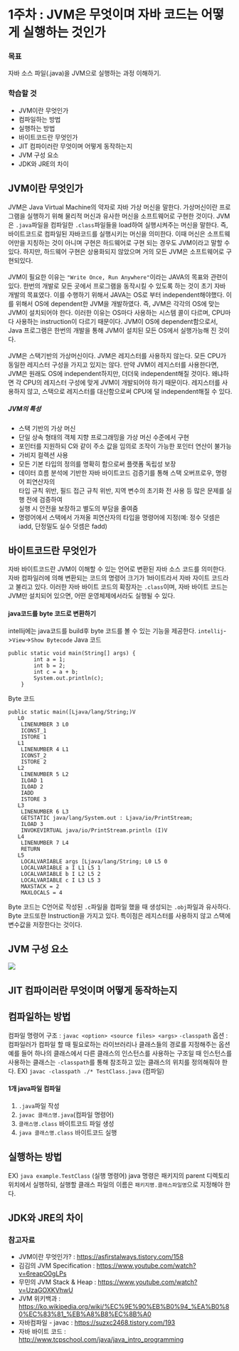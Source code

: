 # 1주차 :  JVM은 무엇이며 자바 코드는 어떻게 실행하는 것인가
### 목표
자바 소스 파일(.java)을 JVM으로 실행하는 과정 이해하기.
### 학습할 것
- JVM이란 무엇인가
- 컴파일하는 방법
- 실행하는 방법
- 바이트코드란 무엇인가
- JIT 컴파이러란 무엇이며 어떻게 동작하는지
- JVM 구성 요소
- JDK와 JRE의 차이

## JVM이란 무엇인가
JVM은 Java Virtual Machine의 약자로 자바 가상 머신을 말한다. 가상머신이란 프로그램을 실행하기 위해 물리적 머신과 유사한 머신을 소프트웨어로 구현한 것이다.
JVM은 `.java`파일을 컴파일한 `.class`파일들을 load하여 실행시켜주는 머신을 말한다. 즉, 바이트코드로 컴파일된 자바코드를 실행시키는 머신을 의미한다.
이때 머신은 소프트웨어만을 지칭하는 것이 아니며 구현은 하드웨어로 구현 되는 경우도 JVM이라고 말할 수 있다. 하지만, 하드웨어 구현은 상용화되지 않았으며
거의 모든 JVM은 소프트웨어로 구현되있다. <br>
<br>
JVM이 필요한 이유는 `"Write Once, Run Anywhere"`이라는 JAVA의 목표와 관련이 있다. 한번의 개발로 모든 곳에서 프로그램을 동작시킬 수 있도록 하는 것이
초기 자바 개발의 목표였다. 이를 수행하기 위해서 JAVA는 OS로 부터 independent해야했다. 이를 위해서 OS에 dependent한 JVM을 개발하였다.
즉, JVM은 각각의 OS에 맞는 JVM이 설치되어야 한다. 이러한 이유는 OS마다 사용하는 시스템 콜이 다르며, CPU마다 사용하는 instruction이 다르기 때문이다.
JVM이 OS에 dependent함으로서, Java 프로그램은 한번의 개발을 통해 JVM이 설치된 모든 OS에서 실행가능해 진 것이다.<br>
<br>
JVM은 스택기반의 가상머신이다. JVM은 레지스터를 사용하지 않는다. 모든 CPU가 동일한 레지스터 구성을 가지고 있지는 않다. 만약 JVM이 레지스터를 사용한다면,
JVM은 원래도 OS에 independent하지만, 더더욱 independent해질 것이다. 왜냐하면 각 CPU의 레지스터 구성에 맞게 JVM이 개발되어야 하기 때문이다.
레지스터를 사용하지 않고, 스택으로 레지스터를 대신함으로써 CPU에 덜 independent해질 수 있다.<br>

##### JVM의 특성
- 스택 기반의 가상 머신
- 단일 상속 형태의 객체 지향 프로그래밍을 가상 머신 수준에서 구현
- 포인터를 지원하되 C와 같이 주소 값을 임의로 조작이 가능한 포인터 연산이 불가능
- 가비지 컬렉션 사용
- 모든 기본 타입의 정의를 명확히 함으로써 플랫폼 독립성 보장
- 데이터 흐름 분석에 기반한 자바 바이트코드 검증기를 통해 스택 오버프로우, 명령어 피연산자의<br>
  타입 규칙 위반, 필드 접근 규칙 위반, 지역 변수의 초기화 전 사용 등 많은 문제를 실행 전에 검증하여<br>
  실행 시 안전을 보장하고 별도의 부담을 줄여줌
- 명령어에서 스택에서 가져올 피연산자의 타입을 명령어에 지정(예: 정수 덧셈은 iadd, 단정밀도 실수 덧셈은 fadd)

## 바이트코드란 무엇인가
자바 바이트코드란 JVM이 이해할 수 있는 언어로 변환된 자바 소스 코드를 의미한다.
자바 컴파일러에 의해 변환되는 코드의 명령어 크기가 1바이트라서 자바 자이트 코드라고 불리고 있다.
이러한 자바 바이트 코드의 확장자는 `.class`이며, 자바 바이트 코드는 JVM만 설치되어 있으면,
어떤 운영체제에서라도 실행될 수 있다.
#### java코드를 byte 코드로 변환하기
intellij에는 java코드를 build후 byte 코드를 볼 수 있는 기능을 제공한다.
`intellij`->`View`->`Show Bytecode`
Java 코드
```
public static void main(String[] args) {
        int a = 1;
        int b = 2;
        int c = a + b;
        System.out.println(c);
    }
```
Byte 코드
```
public static main([Ljava/lang/String;)V
   L0
    LINENUMBER 3 L0
    ICONST_1
    ISTORE 1
   L1
    LINENUMBER 4 L1
    ICONST_2
    ISTORE 2
   L2
    LINENUMBER 5 L2
    ILOAD 1
    ILOAD 2
    IADD
    ISTORE 3
   L3
    LINENUMBER 6 L3
    GETSTATIC java/lang/System.out : Ljava/io/PrintStream;
    ILOAD 3
    INVOKEVIRTUAL java/io/PrintStream.println (I)V
   L4
    LINENUMBER 7 L4
    RETURN
   L5
    LOCALVARIABLE args [Ljava/lang/String; L0 L5 0
    LOCALVARIABLE a I L1 L5 1
    LOCALVARIABLE b I L2 L5 2
    LOCALVARIABLE c I L3 L5 3
    MAXSTACK = 2
    MAXLOCALS = 4
```
Byte 코드는 C언어로 작성된 `.c`파일을 컴파일 했을 때 생성되는 `.obj`파일과 유사하다.
Byte 코드또한 Instruction을 가지고 있다. 특이점은 레지스터를 사용하지 않고 스택에 변수값을 저장한다는 것이다.

## JVM 구성 요소
<img src="https://github.com/JMsuper/whiteship-live-study-java/blob/main/img/JVM%20%EA%B5%AC%EC%A1%B0.PNG" witdh=800>


## JIT 컴파이러란 무엇이며 어떻게 동작하는지

## 컴파일하는 방법
컴파일 명령어 구조 : `javac <option> <source files> <args>`
`-classpath` 옵션 : 컴파일러가 컴파일 할 때 필요로하는 라이브러리나 클래스들의 경로를 지정해주는 옵션
예를 들어 하나의 클래스에서 다른 클래스의 인스턴스를 사용하는 구조일 때 인스턴스를 사용하는 클래스는
`-classpath`를 통해 참조하고 있는 클래스의 위치를 정의해줘야 한다.
EX) `javac -classpath ./* TestClass.java` (컴파일)

#### 1개 java파일 컴파일
1. `.java`파일 작성
2. `javac 클래스명.java`(컴파일 명령어)
3. `클래스명.class` 바이트코드 파일 생성
4. `java 클래스명.class` 바이트코드 실행


## 실행하는 방법
EX) `java example.TestClass` (실행 명령어)
java 명령은 패키지의 parent 디렉토리 위치에서 실행하되, 실행할 클래스 파일의 이름은
`패키지명.클래스파일명`으로 지정해야 한다.




## JDK와 JRE의 차이



### 참고자료
- JVM이란 무엇인가? : https://asfirstalways.tistory.com/158
- 김김의 JVM Specification : https://www.youtube.com/watch?v=6reapO0gLPs
- 무민의 JVM Stack & Heap : https://www.youtube.com/watch?v=UzaGOXKVhwU
- JVM 위키백과 : https://ko.wikipedia.org/wiki/%EC%9E%90%EB%B0%94_%EA%B0%80%EC%83%81_%EB%A8%B8%EC%8B%A0
- 자바컴파일 - javac : https://suzxc2468.tistory.com/193
- 자바 바이트 코드 : http://www.tcpschool.com/java/java_intro_programming

